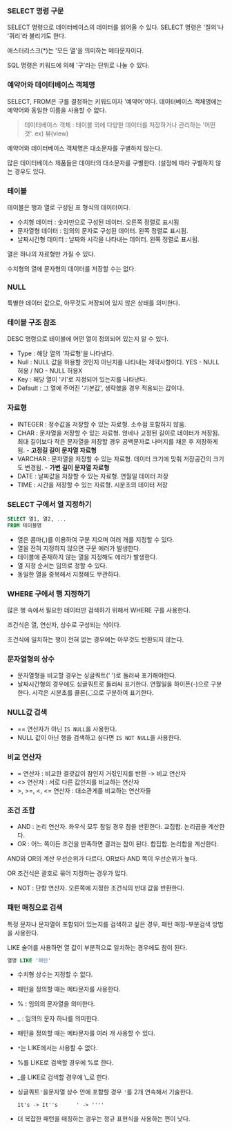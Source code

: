 ### SELECT 명령 구문

SELECT 명령으로 데이터베이스의 데이터를 읽어올 수 있다. SELECT 명령은 '질의'나 '쿼리'라 불리기도 한다.

애스터리스크(*)는 '모든 열'을 의미하는 메타문자이다.

SQL 명령은 키워드에 의해 '구'라는 단위로 나눌 수 있다.

### 예약어와 데이터베이스 객체명

SELECT, FROM은 구를 결정하는 키워드이자 '예약어'이다. 데이터베이스 객체명에는 예약어와 동일한 이름을 사용할 수 없다.

> 데이터베이스 객체 : 테이블 외에 다양한 데이터를 저장하거나 관리하는 '어떤 것'. ex) 뷰(view)

예약어와 데이터베이스 객체명은 대소문자를 구별하지 않는다.

많은 데이터베이스 제품들은 데이터의 대소문자를 구별한다. (설정에 따라 구별하지 않는 경우도 있다.

### 테이블

테이블은 행과 열로 구성된 표 형식의 데이터이다.

- 수치형 데이터 : 숫자만으로 구성된 데이터. 오른쪽 정렬로 표시됨
- 문자열형 데이터 : 임의의 문자로 구성된 데이터. 왼쪽 정렬로 표시됨.
- 날짜시간형 데이터 : 날짜와 시각을 나타내는 데이터. 왼쪽 정렬로 표시됨.

열은 하나의 자료형만 가질 수 있다. 

수치형의 열에 문자형의 데이터를 저장할 수는 없다.

### NULL

특별한 데이터 값으로, 아무것도 저장되어 있지 않은 상태를 의미한다.

### 테이블 구조 참조

DESC 명령으로 테이블에 어떤 열이 정의되어 있는지 알 수 있다.

- Type : 해당 열의 '자료형'을 나타낸다.
- Null : NULL 값을 허용할 것인지 아닌지를 나타내는 제약사항이다. YES - NULL 허용 / NO - NULL 허용X
- Key : 해당 열이 '키'로 지정되어 있는지를 나타낸다.
- Default : 그 열에 주어진 '기본값', 생략했을 경우 적용되는 값이다.

### 자료형

- INTEGER : 정수값을 저장할 수 있는 자료형. 소수점 포함하지 않음.
- CHAR : 문자열을 저장할 수 있는 자료형. 얹네나 고정된 길이로 데이터가 저장됨. 최대 길이보다 작은 문자열을 저장할 경우 공백문자로 나머지를 채운 후 저장하게 됨. - **고정길 길이 문자열 자료형**
- VARCHAR : 문자열을 저장할 수 있는 자료형. 데이터 크기에 맞춰 저장공간의 크기도 변경됨. - **가변 길이 문자열 자료형**
- DATE : 날짜값을 저장할 수 있는 자료형. 연월일 데이터 저장
- TIME : 시간을 저장할 수 있는 자료형. 시분초의 데이터 저장

### SELECT 구에서 열 지정하기

```sql
SELECT 열1, 열2, ...
FROM 테이블명
```

- 열은 콤마(,)를 이용하여 구분 지으며 여러 개를 지정할 수 있다.
- 열을 전혀 지정하지 않으면 구문 에러가 발생한다.
- 테이블에 존재하지 않는 열을 지정해도 에러가 발생한다.
- 열 지정 순서는 임의로 정할 수 있다.
- 동일한 열을 중복해서 지정해도 무관하다.

### WHERE 구에서 행 지정하기

많은 행 속에서 필요한 데이터만 검색하기 위해서 WHERE 구를 사용한다.

조건식은 열, 연산자, 상수로 구성되는 식이다.

조건식에 일치하는 행이 전혀 없는 경우에는 아무것도 반환되지 않는다.

### 문자열형의 상수

- 문자열형을 비교할 경우는 싱글쿼트(' ')로 둘러싸 표기해야한다.
- 날짜시간형의 경우에도 싱글쿼트로 둘러싸 표기한다. 연월일을 하이픈(-)으로 구분한다. 시각은 시분초를 콜론(◡̈으로 구분하여 표기한다.

### NULL값 검색

- == 연산자가 아닌 `IS NULL`을 사용한다.
- NULL 값이 아닌 행을 검색하고 싶다면 `IS NOT NULL`을 사용한다.

### 비교 연산자

- = 연산자 : 비교한 결괏값이 참인지 거짃인지를 반환 -> 비교 연산자
- <> 연산자 : 서로 다른 값인지를 비교하는 연산자
- \>, >=, <, <= 연산자 : 대소관게를 비교하는 연산자들

### 조건 조합

- AND : 논리 연산자. 좌우식 모두 참일 경우 참을 반환한다. 교집합. 논리곱을 계산한다.
- OR : 어느 쪽이든 조건을 만족하면 결과는 참이 된다. 합집합. 논리합을 계산한다.

AND와 OR의 계산 우선순위가 다르다. OR보다 AND 쪽이 우선순위가 높다.

OR 조건식은 괄호로 묶어 지정하는 경우가 많다.

- NOT : 단항 연산자. 오른쪽에 지정한 조건식의 반대 값을 반환한다.

### 패턴 매칭으로 검색

특정 문자나 문자열이 포함되어 있는지를 검색하고 싶은 경우, 패턴 매칭-부분검색 방법을 사용한다.

LIKE 술어를 사용하면 열 값이 부분적으로 일치하는 경우에도 참이 된다.

```sql
열명 LIKE '패턴'
```

- 수치형 상수는 지정할 수 없다.
- 패턴을 정의할 때는 메타문자를 사용한다.
- % : 임의의 문자열을 의미한다.
- _ : 임의의 문자 하나를 의미한다.
- 패턴을 정의할 때는 메타문자를 여러 개 사용할 수 있다.
- `*`는 LIKE에서는 사용할 수 없다.

- %를 LIKE로 검색할 경우에 \%로 한다.
- _를 LIKE로 검색할 경우에 \\\_로 한다.

- 싱글쿼트`'`을문자열 상수 안에 포함할 경우 `'`를 2개 연속해서 기술한다.

  ```
  It's -> It''s      ' -> ''''
  ```

- 더 복잡한 패턴을 매칭하는 경우는 정규 표현식을 사용하는 편이 낫다.


